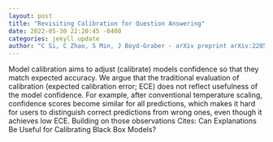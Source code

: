 ```yaml
--- 
layout: post 
title: "Revisiting Calibration for Question Answering" 
date: 2022-05-30 22:20:45 -0400 
categories: jekyll update 
author: "C Si, C Zhao, S Min, J Boyd-Graber - arXiv preprint arXiv:2205.12507, 2022" 
--- 
```

Model calibration aims to adjust (calibrate) models confidence so that they match expected accuracy. We argue that the traditional evaluation of calibration (expected calibration error; ECE) does not reflect usefulness of the model confidence. For example, after conventional temperature scaling, confidence scores become similar for all predictions, which makes it hard for users to distinguish correct predictions from wrong ones, even though it achieves low ECE. Building on those observations Cites: Can Explanations Be Useful for Calibrating Black Box Models?